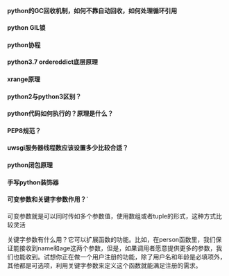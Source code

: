 #### python的GC回收机制，如何不靠自动回收，如何处理循环引用
#### python GIL锁
#### python协程
#### python3.7 ordereddict底层原理
#### xrange原理
#### python2与python3区别？
#### python代码如何执行的？原理是什么？
#### PEP8规范？
#### uwsgi服务器线程数应该设置多少比较合适？
#### python闭包原理
#### 手写python装饰器
#### 可变参数和关键字参数作用？`
可变参数就是可以同时传如多个参数值，使用数组或者tuple的形式，这种方式比较灵活

关键字参数有什么用？它可以扩展函数的功能。比如，在person函数里，我们保证能接收到name和age这两个参数，但是，如果调用者愿意提供更多的参数，我们也能收到。试想你正在做一个用户注册的功能，除了用户名和年龄是必填项外，其他都是可选项，利用关键字参数来定义这个函数就能满足注册的需求。
